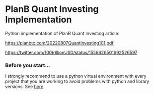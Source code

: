 # PlanB Quant Investing Implementation
Python implementation of PlanB Quant Investing article:

https://planbtc.com/20220807QuantInvesting101.pdf

https://twitter.com/100trillionUSD/status/1556626501692526597

### Before you start...
I strongly recommend to use a python virtual environment with every project that you are working to avoid problems with python and library versions. See [here](https://www.freecodecamp.org/news/how-to-manage-python-dependencies-using-virtual-environments/).
